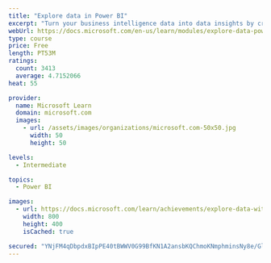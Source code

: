 ```yaml
---
title: "Explore data in Power BI"
excerpt: "Turn your business intelligence data into data insights by creating and configuring Power BI dashboards."
webUrl: https://docs.microsoft.com/en-us/learn/modules/explore-data-power-bi/
type: course
price: Free
length: PT53M
ratings:
  count: 3413
  average: 4.7152066
heat: 55

provider:
  name: Microsoft Learn
  domain: microsoft.com
  images:
    - url: /assets/images/organizations/microsoft.com-50x50.jpg
      width: 50
      height: 50

levels:
  - Intermediate

topics:
  - Power BI

images:
  - url: https://docs.microsoft.com/learn/achievements/explore-data-with-power-bi-desktop-social.png
    width: 800
    height: 400
    isCached: true

secured: "YNjFM4qDbpdxBIpPE40tBWWV0G99BfKN1A2ansbKQChmoKNmphminsNy8e/GlMIYYm/1oD8PbQ19vcyyRqX/2pq6tsC7OmOTSGWzhs4CNhJB8HNf4f81AGVkSJ4DBjuf6+v8M9Cdxl1A8ag17o07B4pamn50YWYkYNybmOzQFiD1zNaNM4ifm0miDIkrDe5JxkUmpW/b7jAmZGJkKO1FlS2qwOYEA19kqi2YDjcOgX/T1hnt/msjnPYq91ezlqgG+JffVui0ysjGjfXqzgQnMR5wtXfbuyAuVHmby6OF9RITs42X+95ByHbc+f9Ynw3OJt8ox7yWfBG2U7MFoxfQ5UTGwMVehY1DQQCEbT39tvoob5KY5TfgkfWuNOHoSmWWrBPO0X6G+PCZ8zOG65Zmq1ZYjzLGgLHK9PJaWa5AvXA=;cQ7XF9Mr/NbYEYWXyyn8oQ=="
---
```


